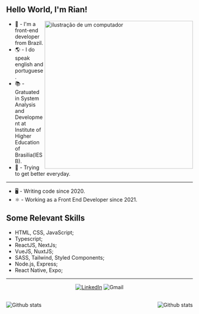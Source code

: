 ## Hello World, I'm <strong>Rian</strong>!

<img src="https://raw.githubusercontent.com/MicaelliMedeiros/micaellimedeiros/master/image/computer-illustration.png" alt="ilustração de um computador" min-width="400px" max-width="400px" width="400px" align="right">

<p align="left"> 

- 💫   - I'm a front-end developer from Brazil.
- 🌎   - I do speak english and portuguese.
- 📚   - Gratuated in System Analysis and Development at Institute of Higher Education of Brasilia(IESB).
- 🚀   - Trying to get better everyday.
---

- 🖥   - Writing code since 2020.
- ⚛️   - Working as a Front End Developer since 2021.

## Some Relevant Skills
- HTML, CSS, JavaScript;
- Typescript;
- ReactJS, NextJs;
- VueJS, NuxtJS; 
- SASS, Tailwind, Styled Components;
- Node.js, Express;
- React Native, Expo;

---
<p align="center"> 
<a href="https://www.linkedin.com/in/idkrian/" title="LinkedIn" target="_blank">
<img src="https://img.shields.io/badge/LinkedIn-0077B5?style=for-the-badge&logo=linkedin&logoColor=white" alt="LinkedIn"/></a>
<img src="https://img.shields.io/badge/Email-232326?style=for-the-badge&logo=Gmail" alt="Gmail"/></a>

<br>
<br>

<p align="center"> 
      <img
        src="https://github-readme-stats.vercel.app/api/top-langs/?username=idkrian&theme=dark&hide_border=false&include_all_commits=true&count_private=true&layout=compact"
         align="left"
        alt="Github stats"
      />
</p>
<p align="center"> 
      <img
        src="https://github-readme-streak-stats.herokuapp.com/?user=idkrian&theme=dark&hide_border=false"
         align="right"
        alt="Github stats"
      />
</p>



